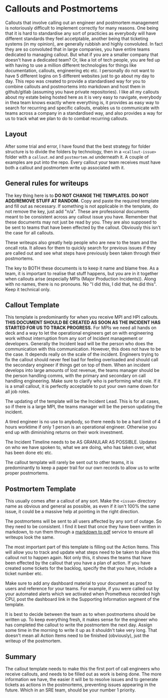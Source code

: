 # Callouts and Postmortems
Callouts that involve calling out an engineer and postmortem management is notoriously difficult to implement correctly for many reasons. One being that it is hard to standardise any sort of practicies as everybody will have different standards they feel accetptable, another being that ticketing systems (in my opinion), are generally rubbish and highly convoluted. In fact they are so convoluted that in large companies, you have entire teams dedicated to managing callout. But what if you are a smaller company that doesn't have a dedicated team? Or, like a lot of tech people, you are fed up with having to use a million different technologies for things like documentation, callouts, engineering etc etc. I personally do not want to have 5 different logins on 5 different websites just to go about my day to day. This repo was created to provide a standardised way for you to combine callouts and postmortems into markdown and host them in github/gitlab (assuming you have private repositories). I like all my callouts about my estate being hosted here as it is very easy to navigate, everybody in thea team knows exactly where everything is, it provides as easy way to search for recurring and specific callouts, enables us to communicate with teams across a company in a standardised way, and also provides a way for us to track what we plan to do to combat recurring callouts.

## Layout
After some trial and error, I have found that the best strategy for folder structure is to divide the folders by technology, then in a `<callout-issue>` folder with a `callout.md` and `postmortem.md` underneath it. A couple of examples are put into the repo. Every callout your team receives must have both a callout and postmortem write up associated with it. 

## General rules for writeups
The key thing here is to __DO NOT CHANGE THE TEMPLATES. DO NOT ADD/REMOVE STUFF AT RANDOM.__ Copy and paste the required template and fill out as necessary. If something is not applicable in the template, do not remove the key, just add "n/a".  These are professional documents meant to be consistent across any callout issue you have. Remember that these documents may not just be read by you. They are also supposed to be sent to teams that have been effected by the callout. Obviously this isn't the case for all callouts. 

These writeups also greatly help people who are new to the team and the oncall rota. It allows for them to quickly search for previous issues if they are called out and see what steps have previously been taken through their postmortems.

The key to BOTH these documents is to keep it name and blame free. As a team, it is important to realise that stuff happens, but you are in it together when callouts arise (especially MPIs (Major Production Incidents)). Along with no names, there is no pronouns. No "I did this, I did that, he did this". Keep it technical only.

## Callout Template
This template is predominantly for when you receive MPI and HPI callouts. __THIS DOCUMENT SHOULD BE CREATED AS SOON AS THE INCIDENT HAS STARTED FOR US TO TRACK PROGRESS.__ For MPIs we need all hands on deck and a way to let the operational engineers get on with engineering work without interruption from any sort of Incident management or developers. Generally the Incident lead will be the person who does the communication with this communication. However, this does not have to be the case. It depends really on the scale of the incident. Engineers trying to fix the callout should never feel bad for feeling overloaded and should call the secondary engineer if things get on top of them. When an incident develops into large amounts of lost revenue, the teams manager should be the person handling comms, with the primary and secondary on call handling engineering. Make sure to clarify who is performing what role. If it is a small callout, it is perfectly acceptable to put your own name down for all job roles.

The updating of the template will be the Incident Lead. This is for all cases, so if there is a large MPI, the teams manager will be the person updating the incident.

A tired engineer is no use to anybody, so there needs to be a hard limit of 4 hours worktime if only 1 person is an operational engineer. Otherwise you end up with diminishing returns on their work investment.

The Incident Timeline needs to be AS GRANULAR AS POSSIBLE. Updates on who we have spoken to, what we are doing, who has taken over, what has been done etc etc.

The callout template will rarely be sent out to other teams, it is predominantly to keep a paper trail for our own records to allow us to write proper postmortems.

## Postmortem Template
This usually comes after a callout of any sort. Make the `<issue>` directory name as obvious and general as possible, as even if it isn't 100% the same issue, it could be a massive help at pointing in the right direction.

The postmortems will be sent to all users affected by any sort of outage. So they need to be consistent. I find it best that once they have been written in markdown, to run them through a [markdown to pdf](https://www.markdowntopdf.com/) service to ensure all writeups look the same.

The most important part of this template is filling out the Action Items. This will allow you to track and update what steps need to be taken to allow this callout not to happen again. Not only this, it shows the teams that have been effected by the callout that you have a plan of action. If you have created some tickets for the backlog, specify the that you have, include a ticket number etc.

Make sure to add any dashboard material to your document as proof to users and reference for your teams. For example, if you were called out by your automated alerts which we activated when Prometheus recorded high CPU, post the dashboard link in the
Supporting Information segment of the template.

It is best to decide between the team as to when postmortems should be written up. To keep everything fresh, it makes sense for the engineer who has completed the callout to write the postmortem the next day. Assign some time in the morning to write it up as it shouldn't take very long. That doesn't mean all Action Items need to be finished (obviously), just the writeup of the postmortem.

## Summary
The callout template needs to make this the first port of call engineers who receive callouts, and needs to be filled out as work is being done. The more information we have, the easier it will be to resolve issues and to generate tickets as actions in the postmortems, preventing issues appearing in the future. Which in an SRE team, should be your number 1 priority.

